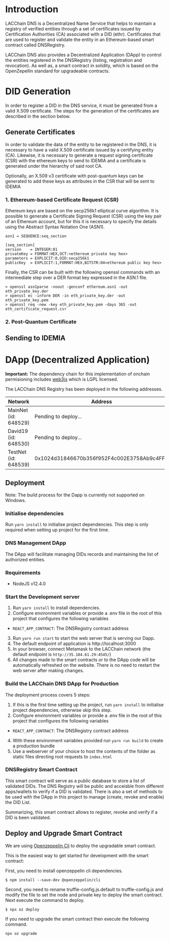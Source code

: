 # Introduction

LACChain DNS is a Decentralized Name Service that helps to maintain a registry of verified entities through a set of certificates issued by Certification Authorities (CA) associated with a DID (ethr). 
Certificates that are used to register and validate the entity in an Ethereum-based smart contract called DNSRegistry.

LACChain DNS also provides a Decentralized Application (DApp) to control the entities registered in the DNSRegistry (listing, registration and revocation). 
As well as, a smart contract in solidity, which is based on the OpenZepellin standard for upgradeable contracts. 

# DID Generation
In order to register a DID in the DNS service, it must be generated from a valid X.509 certificate. The steps for the generation of the certificates are described in the section below.

## Generate Certificates

In order to validate the data of the entity to be registered in the DNS, it is necessary to have a valid X.509 certificate issued by a certifying entity (CA). Likewise, it is necessary to generate a request signing certificate (CSR) with the ethereum keys to send to IDEMIA and a certificate is generated under the hierarchy of said root CA.

Optionally, an X.509 v3 certificate with post-quantum keys can be generated to add these keys as attributes in the CSR that will be sent to IDEMIA

### 1. Ethereum-based Certificate Request (CSR)
Ethereum keys are based on the secp256k1 elliptical curve algorithm. 
It is possible to generate a Certificate Signing Request (CSR) using the key pair of an Ethereum account, 
but for this it is necessary to specify the details using the Abstract Syntax Notation One (ASN1).

```
asn1 = SEQUENCE:seq_section
 
[seq_section]
version    = INTEGER:01
privateKey = FORMAT:HEX,OCT:<ethereum private key hex>
parameters = EXPLICIT:0,OID:secp256k1
publicKey  = EXPLICIT:1,FORMAT:HEX,BITSTR:04<ethereum public key hex>
```

Finally, the CSR can be built with the following openssl commands with an intermediate step over a DER format key expressed in the ASN.1 file.

```
> openssl asn1parse -noout -genconf ethereum.asn1 -out eth_private_key.der 
> openssl ec -inform DER -in eth_private_key.der -out eth_private_key.pem 
> openssl req -new -key eth_private_key.pem -days 365 -out eth_certificate_request.csr
```

### 2. Post-Quantum Certificate

## Sending to IDEMIA

# DApp (Decentralized Application)

**Important:** The dependency chain for this implementation of onchain permisioning includes [web3js](https://github.com/ethereum/web3.js/) which is LGPL licensed.  

The LACChain DNS Registry has been deployed in the following addresses.

| Network                                  | Address                                                |
| -----------------------------------------| ------------------------------------------------------ |
| MainNet (id: 648529)                     |      Pending to deploy...                              |
| David19 (id: 648530)                     |      Pending to deploy...                              |
| TestNet (id: 648539)                     |      0x1024d31846670b356f952F4c002E3758Ab9c4FFC        |


## Deployment
Note: The build process for the Dapp is currently not supported on Windows.

### Initialise dependencies ###
Run `yarn install` to initialise project dependencies. This step is only required when setting up project
for the first time.

### DNS Management DApp

The DApp will facilitate managing DIDs records and maintaining the list of authorized entities.

### Requirements

 -  NodeJS v12.4.0

### Start the Development server ####

1. Run `yarn install` to install dependencies.
2. Configure environment variables or provide a .env file in the root of this project that configures the following variables
  - `REACT_APP_CONTRACT`: The DNSRegistry contract address
3. Run `yarn run start` to start the web server that is serving our Dapp.
4. The default endpoint of application is http://localhost:3000
5. In your browser, connect Metamask to the LACChain network (the default endpoint is `http://35.184.61.29:4545/`)
6. All changes made to the smart contracts or to the DApp code will be automatically refreshed on the website. 
There is no need to restart the web server after making changes.

### Build the LACChain DNS DApp for Production ####

The deployment process covers 5 steps:
1. If this is the first time setting up the project, run `yarn install` to initialise project dependencies, otherwise skip this step.
2. Configure environment variables or provide a .env file in the root of this project that configures the following variables
  - `REACT_APP_CONTRACT`: The DNSRegistry contract address
4. With these environment variables provided run `yarn run build` to create a production bundle
4. Use a webserver of your choice to host the contents of the folder as static files directing root requests to `index.html`

### DNSRegistry Smart Contract

This smart contract will serve as a public database to store a list of validated DIDs. 
The DNS Registry will be public and acceisble from different apps/wallets to verify if a DID is validated.
There is also a set of methods to be used with the DApp in this project to manage (create, revoke and enable) the DID List.

Summarizing, this smart contract allows to register, revoke and verify if a DID is been validated. 

## Deploy and Upgrade Smart Contract

We are using [Openzeppelin Cli](https://docs.openzeppelin.com/cli/2.8/) to deploy the upgradable smart contract.

This is the easiest way to get started for development with the smart contract:

First, you need to install openzeppelin cli dependencies. 

```$ npm install --save-dev @openzeppelin/cli```

Second, you need to rename truffle-config.js.default to truffle-config.js and modify the file to set the node and private key to deploy the smart contract. Next execute the command to deploy. 

```$ npx oz deploy```

If you need to upgrade the smart contract then execute the following command.

```npx oz upgrade```

